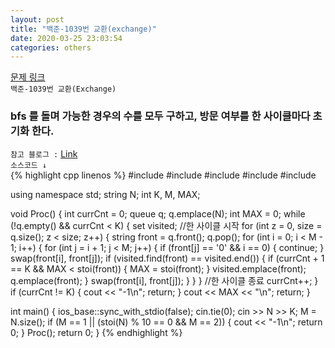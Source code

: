 ```yaml
---  
layout: post  
title: "백준-1039번 교환(exchange)"  
date: 2020-03-25 23:03:54  
categories: others  
---  
```

[문제 링크](https://www.acmicpc.net/problem/1039)  
`백준-1039번 교환(Exchange)`  

<h3>bfs 를 돌며 가능한 경우의 수를 모두 구하고,  
방문 여부를 한 사이클마다 초기화 한다.</h3>  

`참고 블로그 :` [Link](https://yabmoons.tistory.com/152)  
`소스코드 ↓`  
{% highlight cpp linenos %}
#include <iostream>
#include <queue>
#include <string>
#include <algorithm>
#include <set>

using namespace std;
string N;
int K, M, MAX;

void Proc()
{
	int currCnt = 0;
	queue<string> q;
	q.emplace(N);
	int MAX = 0;
	while (!q.empty() && currCnt < K)
	{
		set<string> visited;
		//한 사이클 시작
		for (int z = 0, size = q.size(); z < size; z++)
		{
			string front = q.front();
			q.pop();
			for (int i = 0; i < M - 1; i++)
			{
				for (int j = i + 1; j < M; j++)
				{
					if (front[j] == '0' && i == 0) { continue; }
					swap(front[i], front[j]);
					if (visited.find(front) == visited.end())
					{
						if (currCnt + 1 == K && MAX < stoi(front))
						{
							MAX = stoi(front);
						}
						visited.emplace(front);
						q.emplace(front);
					}
					swap(front[i], front[j]);
				}
			}
		}
		//한 사이클 종료
		currCnt++;
	}
	if (currCnt != K) { cout << "-1\n";	return; }
	cout << MAX << "\n";
	return;
}

int main()
{
	ios_base::sync_with_stdio(false);
	cin.tie(0);
	cin >> N >> K;
	M = N.size();
	if (M == 1 || (stoi(N) % 10 == 0 && M == 2))
	{
		cout << "-1\n";
		return 0;
	}
	Proc();
	return 0;
}
{% endhighlight %}
